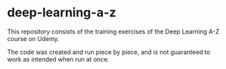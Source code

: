 # deep-learning-a-z
This repository consists of the training exercises of the Deep Learning A-Z course on Udemy.

The code was created and run piece by piece, and is not guaranteed to work as intended when run at once.

